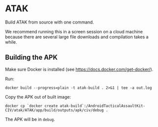 # ATAK

Build ATAK from source with one command.

We recommend running this in a screen session on a cloud machine
because there are several large file downloads and compilation takes a
while.

## Building the APK
Make sure Docker is installed (see https://docs.docker.com/get-docker/).

Run:
```
docker build --progress=plain -t atak-build . 2>&1 | tee -a out.log
```

Copy the APK out of built image:
```
docker cp `docker create atak-build`:/AndroidTacticalAssaultKit-CIV/atak/ATAK/app/build/outputs/apk/civ/debug .
```

The APK will be in `debug`.
